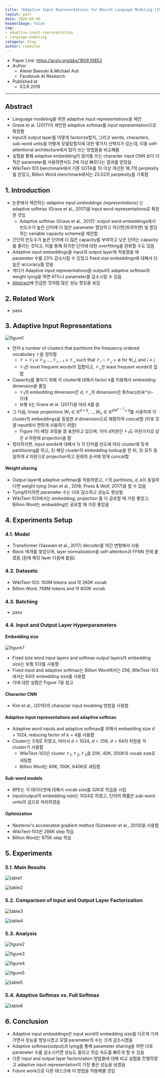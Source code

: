 ```yaml
---
title: "Adaptive Input Representations for Neural Language Modeling (ICLR 2019)"
layout: post
date: 2020-04-09
headerImage: false
tag:
- adaptive-input-representation
- language-modeling
category: blog
author: roomylee
---
```


- Paper Link: <https://arxiv.org/abs/1809.10853>
- Author
  - Alexei Baevski & Michael Auli
  - Facebook AI Research
- Published at
  - ICLR 2019

---

## Abstract

- Language modeling을 위한 adaptive input representations을 제안
- Grave et al. (2017)이 제안한 adaptive softmax를 input representation으로 확장함
- Input과 output layer를 어떻게 factorize할지, 그리고 words, characters, sub-word units을 어떻게 모델링할지에 대한 몇가지 선택지가 있는데, 이중 self-attentional architecture에서 많이 쓰는 방법들을 비교해봄
- 실험을 통해 adaptive embedding이 많이들 쓰는 character input CNN 보다 더 적은 parameter를 사용하면서도 2배 이상 빠르다는 결과를 얻었음
- WikiText-103 benchmark에서 기존 SOTA를 10 이상 개선한 18.7의 perplexity를 얻었고, Billion Word menchmark에서는 23.02의 perplexity를 기록함

## 1. Introduction

- 논문에서 제안하는 *adaptive input embeddings (representations)* 는 adaptive softmax (Grave et al., 2017)을 input word representations로 확장한 것임
  - Adaptive softmax (Grave et al., 2017): output word embeddings에서 빈도수가 높은 단어에 더 많은 parameter 할당하고 적으면(희귀하면) 덜 할당하는 variable capacity scheme을 제안함
- 간단히 빈도수가 높은 단어에 더 많은 capacity를 부여하고 낮은 단어는 capacity를 줄이는 것이고, 이를 통해 희귀한 단어에 대한 overfitting을 완화할 수도 있음
- Adaptive input embeddings을 input과 output layer에 적용했을 때 parameter 수를 23% 감소시킬 수 있었고 fixed size embeddings에 대해서 더 높은 accuracy를 얻음
- 게다가 Adaptive input representations을 output의 adaptive softmax와 weight tying을 하면  61%나 parameter를 감소시킬 수 있음
- [Abstract](#abstract)에 언급한 것처럼 많은 성능 향상을 보임

## 2. Related Work

- pass

## 3. Adaptive Input Representations

![figure1](/assets/images/blog/2020-04-09-adaptive-input-representations/figure1.png)

- 먼저 a number of clusters that partitions the frequency ordered vocabulary $\mathcal{V}$을 정의함
  - $\mathcal{V} = \mathcal{V_1} \cup \mathcal{V_2}, ..., \mathcal{V_{n-1}} \cup \mathcal{V_n}$ such that $\mathcal{V_i} \cap \mathcal{V_j} = \emptyset$ for $\forall i, j$, and $i \neq j$
  - $\mathcal{V_1}$은 most frequent words의 집합이고, $\mathcal{V_n}$은 least frequent words의 집합
- Capacity를 줄이기 위해 각 cluster에 대해서 factor $k$를 이용해서 embedding dimension을 줄임
  - $\mathcal{V_1}$의 embedding dimension은 $d$, $\mathcal{V_n}$의 dimension은 $\frac{d}{k^{n-1}}$
  - 보통 $k$는 Grave et al. (2017)을 따라 4를 씀
- 그 다음, linear projections $W_1 \in \mathbb{R}^{d \times d}, ..., W_n \in \mathbb{R}^{d/k^{n-1} \times d}$를 사용하여 각 cluster의 embeddings을 동일한 $d$ dimension으로 매핑하여 concat함 (이후 모델 input에서 편하게 사용하기 위함)
  - Figure 1이 해당 과정을 잘 표현하고 있으며, 이미 $d$차원인 $\mathcal{V_1}$도 마찬가지로 같은 $d$ 차원에 projection을 함
- 정리하자면, input words에 대해서 1) 각 단어를 빈도에 따라 cluster에 맞게 partitioning을 하고, 2) 해당 cluster의 embedding lookup을 한 뒤, 3) 모두 동일하게 $d$ 차원으로 projection하고 원래의 순서에 맞게 concat함

#### Weight sharing

- Output layer에 adaptive softmax를 적용하였고, $\mathcal{V}$의 partitions, $d$, $k$이 동일하다면 weight tying (Inan et al., 2016; Press & Wolf, 2017)을 할 수 있음
- Tying까지하면 parameter 수는 더욱 감소하고 성능도 향상됨
- WikiText-103에서는 embedding, projection 둘 다 공유할 때 가장 좋았고, Billion Word는 embedding만 공유할 때 가장 좋았음

## 4. Experiments Setup

### 4.1. Model

- Transformer (Vaswani et al., 2017) decoder를 약간 변형해서 사용
- Block 16개를 쌓았으며, layer normalization을 self-attention과 FFNN 전에 붙였음 (원래 해당 layer 다음에 붙음)

### 4.2. Datasets

- WikiText-103: 100M tokens and 약 260K vocab
- Billion Word: 768M tokens and 약 800K vocab

### 4.3. Batching

- pass

### 4.4. Input and Output Layer Hyperparameters

#### Embedding size

![figure7](/assets/images/blog/2020-04-09-adaptive-input-representations/figure7.png)

- Fixed size word input layers and softmax output layers의 embedding size는 보통 512를 사용함
- Fixed input and adaptive softmax는 Billion Word에서는 256, WikiText-103에서는 64의 embedding size를 사용함
- 이에 대한 실험은 Figure 7을 참고

#### Character CNN

- Kim et al., (2015)의 character input modeling 방법을 사용함

#### Adaptive input representations and adaptive softmax

- Adaptive word inputs and adaptive softmax를 위해서 embedding size $d=1024$, reducing factor of $k=4$를 사용함
- Cluster는 3개로 하였고, 따라서 $d=1024$, $d=256$, $d=64$의 차원을 각 cluster가 사용함
  - WikiText-103은 cluster $\mathcal{V}_1, \mathcal{V}_2, \mathcal{V}_3$을 20K, 40K, 200K의 vocab size로 세팅함
  - Billion Word는 60K, 100K, 640K로 세팅함

#### Sub-word models

- BPE는 각 데이터셋에 대해서 vocab size를 32K로 학습을 시킴
- Input/output의 embedding size는 1024로 하였고, 단어의 확률은 sub-word units의 곱으로 처리하였음

#### Optimization

- Nesterov's accelerated gradient method (Sutskever et al., 2013)을 사용함
- WikiText-103은 286K step 학습
- Billion Word는 975K step 학습

## 5. Experiments

### 5.1. Main Results

![table1](/assets/images/blog/2020-04-09-adaptive-input-representations/table1.png)

![table2](/assets/images/blog/2020-04-09-adaptive-input-representations/table2.png)

### 5.2. Comparison of Input and Output Layer Factorization

![table3](/assets/images/blog/2020-04-09-adaptive-input-representations/table3.png)

![table4](/assets/images/blog/2020-04-09-adaptive-input-representations/table2.png)

### 5.3. Analysis

![figure2](/assets/images/blog/2020-04-09-adaptive-input-representations/figure2.png)

![figure3](/assets/images/blog/2020-04-09-adaptive-input-representations/figure3.png)

![figure4](/assets/images/blog/2020-04-09-adaptive-input-representations/figure4.png)

![figure5](/assets/images/blog/2020-04-09-adaptive-input-representations/figure5.png)

![table5](/assets/images/blog/2020-04-09-adaptive-input-representations/table5.png)

### 5.4. Adaptive Softmax vs. Full Softmax

![table6](/assets/images/blog/2020-04-09-adaptive-input-representations/table6.png)

## 6. Conclusion

- Adaptive input embeddings은 input word의 embedding size를 다르게 가져가면서 성능을 향상시켰고 모델 parameter의 수는 크게 감소시켰음
- Adaptive softmax(output)과 tying을 통해 parameter sharing을 하면 더욱 parameter 수를 감소시키면 성능도 올리고 학습 속도를 빠르게 할 수 있음
- 다른 input and output layer factorization 방법들에 대해 비교 실험을 진행하였고 adaptive input representation이 가장 좋은 성능을 보였음
- Future work으로 다른 태스크에 이 방법을 적용해볼 것임
